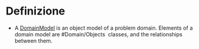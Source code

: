 # Definizione
- A [DomainModel](https://wiki.c2.com/?DomainModel) is an object model of a problem domain. Elements of a domain model are #Domain/Objects  classes, and the relationships between them.